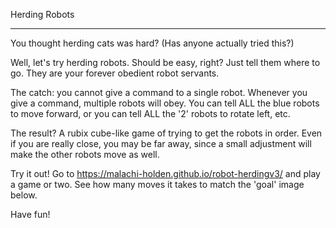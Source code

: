 Herding Robots
_____________________

You thought herding cats was hard? (Has anyone actually tried this?)

Well, let's try herding robots. Should be easy, right? Just tell them where to go. They are your forever obedient robot servants.

The catch: you cannot give a command to a single robot. Whenever you give a command, multiple robots will obey. You can tell ALL the blue robots to move forward, or you can tell ALL the '2' robots to rotate left, etc.

The result? A rubix cube-like game of trying to get the robots in order. Even if you are really close, you may be far away, since a small adjustment will make the other robots move as well.

Try it out! Go to https://malachi-holden.github.io/robot-herdingv3/ and play a game or two. See how many moves it takes to match the 'goal' image below.

Have fun!
